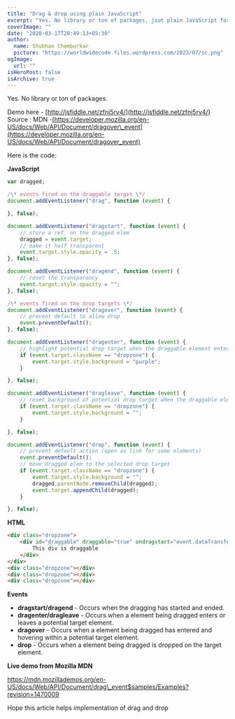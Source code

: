 ```yaml
---
title: "Drag & drop using plain JavaScript"
excerpt: "Yes. No library or ton of packages, jsut plain JavaScript for Drag & drop"
coverImage: ""
date: "2020-03-17T20:49:13+05:30"
author:
  name: Shubhan Chemburkar
  picture: "https://worldwidecode.files.wordpress.com/2023/07/sc.png"
ogImage:
  url: ""
isHeroPost: false
isArchive: true
---
```


Yes. No library or ton of packages.

Demo here - [http://jsfiddle.net/zfnj5rv4/](http://jsfiddle.net/zfnj5rv4/)  
Source : MDN -[https://developer.mozilla.org/en-US/docs/Web/API/Document/dragover\_event](https://developer.mozilla.org/en-US/docs/Web/API/Document/dragover_event)

Here is the code:

**JavaScript**
```js
var dragged;

/\* events fired on the draggable target \*/
document.addEventListener("drag", function (event) {

}, false);

document.addEventListener("dragstart", function (event) {
    // store a ref. on the dragged elem
    dragged = event.target;
    // make it half transparent
    event.target.style.opacity = .5;
}, false);

document.addEventListener("dragend", function (event) {
    // reset the transparency
    event.target.style.opacity = "";
}, false);

/\* events fired on the drop targets \*/
document.addEventListener("dragover", function (event) {
    // prevent default to allow drop
    event.preventDefault();
}, false);

document.addEventListener("dragenter", function (event) {
    // highlight potential drop target when the draggable element enters it
    if (event.target.className == "dropzone") {
        event.target.style.background = "purple";
    }

}, false);

document.addEventListener("dragleave", function (event) {
    // reset background of potential drop target when the draggable element leaves it
    if (event.target.className == "dropzone") {
        event.target.style.background = "";
    }

}, false);

document.addEventListener("drop", function (event) {
    // prevent default action (open as link for some elements)
    event.preventDefault();
    // move dragged elem to the selected drop target
    if (event.target.className == "dropzone") {
        event.target.style.background = "";
        dragged.parentNode.removeChild(dragged);
        event.target.appendChild(dragged);
    }

}, false);
```

**HTML**

```html
<div class="dropzone">
    <div id="draggable" draggable="true" ondragstart="event.dataTransfer.setData('text/plain',null)">
        This div is draggable
    </div>
</div>
<div class="dropzone"></div>
<div class="dropzone"></div>
<div class="dropzone"></div>
```

**Events**

*   **dragstart/dragend** \- Occurs when the dragging has started and ended.
*   **dragenter/dragleave** - Occurs when a element being dragged enters or leaves a potential target element.
*   **dragover** \- Occurs when a element being dragged has entered and hovering within a potential target element.
*   **drop** \- Occurs when a element being dragged is dropped on the target element.

**Live demo from Mozilla MDN**

https://mdn.mozillademos.org/en-US/docs/Web/API/Document/drag\_event$samples/Examples?revision=1470009

Hope this article helps implementation of drag and drop